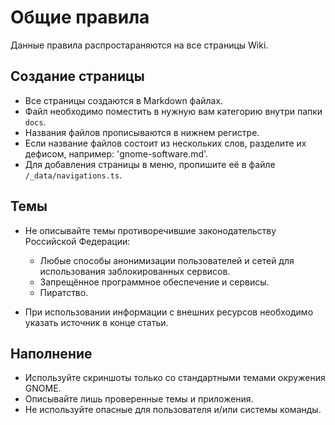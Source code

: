 # Общие правила

Данные правила распростараняются на все страницы Wiki.

## Создание страницы

- Все страницы создаются в Markdown файлах.
- Файл необходимо поместить в нужную вам категорию внутри папки `docs`.
- Названия файлов прописываются в нижнем регистре.
- Если название файлов состоит из нескольких слов, разделите их дефисом, например: 'gnome-software.md'.
- Для добавления страницы в меню, пропишите её в файле `/_data/navigations.ts`.

## Темы

- Не описывайте темы противоречившие законодательству Российской Федерации:
  - Любые способы анонимизации пользователей и сетей для использования заблокированных сервисов.
  - Запрещённое программное обеспечение и сервисы.
  - Пиратство.

- При использовании информации с внешних ресурсов необходимо указать источник в конце статьи.

## Наполнение

- Используйте скриншоты только со стандартными темами окружения GNOME.
- Описывайте лишь проверенные темы и приложения.
- Не используйте опасные для пользователя и/или системы команды.
